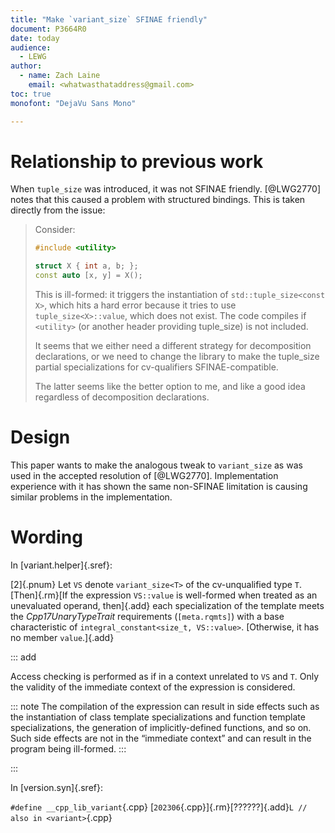 ```yaml
---
title: "Make `variant_size` SFINAE friendly"
document: P3664R0
date: today
audience:
  - LEWG
author:
  - name: Zach Laine
    email: <whatwasthataddress@gmail.com>
toc: true
monofont: "DejaVu Sans Mono"

---
```


# Relationship to previous work

When `tuple_size` was introduced, it was not SFINAE friendly.  [@LWG2770]
notes that this caused a problem with structured bindings.  This is taken
directly from the issue:

> Consider:
>
> ```c++
> #include <utility>
>
> struct X { int a, b; };
> const auto [x, y] = X();
> ```
>
> This is ill-formed: it triggers the instantiation of `std::tuple_size<const X>`,
> which hits a hard error because it tries to use `tuple_size<X>::value`, which
> does not exist. The code compiles if `<utility>` (or another header providing
> tuple_size) is not included.
>
> It seems that we either need a different strategy for decomposition
> declarations, or we need to change the library to make the tuple_size partial
> specializations for cv-qualifiers SFINAE-compatible.
>
> The latter seems like the better option to me, and like a good idea regardless
> of decomposition declarations.

# Design

This paper wants to make the analogous tweak to `variant_size` as was used in
the accepted resolution of [@LWG2770].  Implementation experience with it has
shown the same non-SFINAE limitation is causing similar problems in the
implementation.

# Wording

In [variant.helper]{.sref}:

[2]{.pnum} Let `VS` denote `variant_size<T>` of the cv-unqualified type `T`. [Then]{.rm}[If the expression `VS::value` is well-formed when treated as an unevaluated operand, then]{.add} each specialization of the template meets the *Cpp17UnaryTypeTrait* requirements (`[meta.rqmts]`) with a base characteristic of `integral_constant<size_t, VS::value>`.
[Otherwise, it has no member `value`.]{.add}

::: add

Access checking is performed as if in a context unrelated to `VS` and `T`. Only the validity of the immediate context of the expression is considered.

::: note
The compilation of the expression can result in side effects such as the instantiation of class template specializations and function template specializations, the generation of implicitly-defined functions, and so on. Such side effects are not in the “immediate context” and can result in the program being ill-formed.
:::

:::

In [version.syn]{.sref}:

`#define __cpp_lib_variant`{.cpp}                           [`202306`{.cpp}]{.rm}[??????]{.add}`L // also in <variant>`{.cpp}